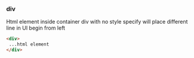 ### div

Html element inside container div with no style specify will place different line in UI begin from left
```html
<div>
 ...html element
</div> 
```
